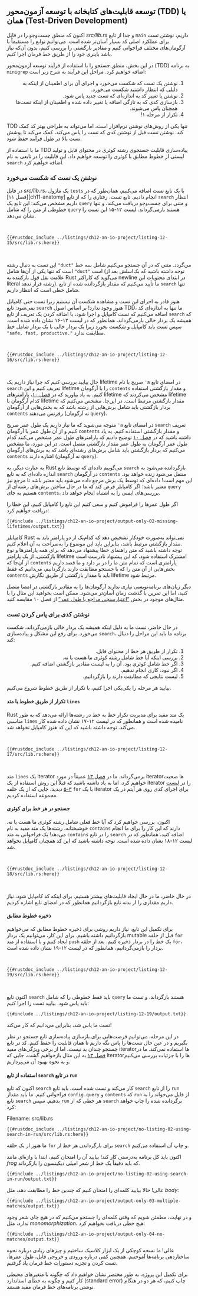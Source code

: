 ## توسعه قابلیت‌های کتابخانه با توسعه آزمون‌محور (TDD) یا همان (Test-Driven Development)

اکنون که منطق جست‌وجو را در فایل *src/lib.rs* و جدا از تابع `main` داریم، نوشتن تست برای عملکرد اصلی کد بسیار آسان‌تر شده است.
می‌توانیم توابع را مستقیماً با آرگومان‌های مختلف فراخوانی کنیم و مقادیر بازگشتی را بررسی کنیم، بدون آن‌که نیاز باشد باینری خود را از طریق خط فرمان اجرا کنیم.

در این بخش، منطق جستجو را با استفاده از فرآیند توسعه آزمون‌محور (TDD) به برنامه `minigrep` اضافه خواهیم کرد. مراحل این فرآیند به شرح زیر است:

<ol dir="rtl">
  <li>نوشتن یک تست که شکست می‌خورد و اجرای آن برای اطمینان از اینکه به دلیلی که انتظار داشتید شکست می‌خورد.</li>
  <li>نوشتن یا تغییر کد به اندازه‌ای که تست جدید پاس شود.</li>
  <li>بازسازی کدی که به تازگی اضافه یا تغییر داده شده و اطمینان از اینکه تست‌ها همچنان پاس می‌شوند.</li>
  <li>تکرار از مرحله ۱!</li>
</ol>

TDD تنها یکی از روش‌های نوشتن نرم‌افزار است، اما می‌تواند به طراحی بهتر کد کمک کند. نوشتن تست قبل از نوشتن کدی که تست را پاس می‌کند، کمک می‌کند تا پوشش تست بالا در طول فرآیند حفظ شود.

ما با استفاده از TDD پیاده‌سازی قابلیت جستجوی رشته کوئری در محتوای فایل و تولید لیستی از خطوط مطابق با کوئری را توسعه خواهیم داد. این قابلیت را در تابعی به نام `search` اضافه خواهیم کرد.

### نوشتن یک تست که شکست می‌خورد

در فایل *src/lib.rs*، یک ماژول `tests` با یک تابع تست اضافه می‌کنیم، همان‌طور که در \[فصل ۱۱]\[ch11-anatomy]<!-- ignore --> انجام دادیم.
تابع تست، رفتاری را که از تابع `search` انتظار داریم مشخص می‌کند: این تابع یک `query` و متنی برای جست‌وجو دریافت می‌کند، و تنها خطوطی از متن را که شامل `query` هستند بازمی‌گرداند.
لیست ۱۲-۱۵ این تست را نشان می‌دهد.

<Listing number="12-15" file-name="src/lib.rs" caption="ایجاد یک تست شکست‌خورده برای تابع `search` به منظور پیاده‌سازی عملکرد مورد انتظار">

```rust,ignore,does_not_compile
{{#rustdoc_include ../listings/ch12-an-io-project/listing-12-15/src/lib.rs:here}}
```

</Listing>

این تست به دنبال رشته `"duct"` می‌گردد. متنی که در آن جستجو می‌کنیم شامل سه خط است که تنها یکی از آن‌ها شامل `"duct"` است (توجه داشته باشید که بک‌اسلش بعد از علامت نقل قول بازکننده به Rust می‌گوید که کاراکتر newline در ابتدای محتویات این literal رشته قرار ندهد). ما تأیید می‌کنیم که مقدار بازگردانده شده از تابع `search` تنها شامل خطی است که انتظار داریم.

هنوز قادر به اجرای این تست و مشاهده شکست آن نیستیم زیرا تست حتی کامپایل نمی‌شود: تابع `search` هنوز وجود ندارد! بر اساس اصول TDD، ما تنها به اندازه‌ای کد اضافه می‌کنیم که تست کامپایل و اجرا شود، با اضافه کردن یک تعریف از تابع `search` که همیشه یک بردار خالی بازمی‌گرداند، همانطور که در لیست ۱۲-۱۶ نشان داده شده است. سپس تست باید کامپایل و شکست بخورد زیرا یک بردار خالی با یک بردار شامل خط `"safe, fast, productive."` مطابقت ندارد.

<Listing number="12-16" file-name="src/lib.rs" caption="تعریف حداقل کد برای تابع `search` تا تست ما کامپایل شود">

```rust,ignore
{{#rustdoc_include ../listings/ch12-an-io-project/listing-12-16/src/lib.rs:here}}
```

</Listing>

حال بیایید بررسی کنیم که چرا نیاز داریم یک lifetime صریح با نام `'a` در امضای تابع `search` تعریف کنیم و این lifetime را با آرگومان `contents` و مقدار بازگشتی استفاده کنیم.
به یاد بیاورید که در [فصل ۱۰][ch10-lifetimes]<!-- ignore -->، پارامترهای lifetime مشخص می‌کردند که lifetime کدام آرگومان با lifetime مقدار بازگشتی مرتبط است.
در این‌جا، مشخص می‌کنیم که بردار بازگشتی باید شامل برش‌هایی از رشته باشد که به بخش‌هایی از آرگومان `contents` رفرنس می‌دهند (نه آرگومان `query`).

متوجه می‌شوید که ما نیاز داریم یک طول عمر صریح `'a` در امضای تابع `search` تعریف کنیم و از آن طول عمر با آرگومان `contents` و مقدار بازگشتی استفاده کنیم. به یاد داشته باشید که در [فصل ۱۰][ch10-lifetimes] توضیح دادیم که پارامترهای طول عمر مشخص می‌کنند کدام طول عمر آرگومان به طول عمر مقدار بازگشتی متصل است. در این مورد، ما مشخص می‌کنیم که بردار بازگشتی باید شامل برش‌های رشته‌ای باشد که به برش‌های آرگومان `contents` اشاره دارند (نه آرگومان `query`).

به عبارت دیگر، به Rust می‌گوییم داده‌ای که توسط تابع `search` بازگردانده می‌شود به اندازه داده‌ای که به تابع `search` در آرگومان `contents` منتقل می‌شود زنده خواهد بود. این مهم است! داده‌ای که توسط یک برش مرجع داده می‌شود باید معتبر باشد تا مرجع نیز معتبر باشد؛ اگر کامپایلر فرض کند که ما در حال ساختن برش‌های رشته‌ای از `query` هستیم به جای `contents`، بررسی‌های ایمنی را به اشتباه انجام خواهد داد.

اگر طول عمرها را فراموش کنیم و سعی کنیم این تابع را کامپایل کنیم، این خطا را دریافت خواهیم کرد:

```console
{{#include ../listings/ch12-an-io-project/output-only-02-missing-lifetimes/output.txt}}
```

کامپایلر Rust نمی‌تواند به‌صورت خودکار تشخیص دهد که کدام‌یک از دو پارامتر باید به مقدار بازگشتی مرتبط باشد، بنابراین باید این موضوع را به‌صراحت به آن اعلام کنیم.  
توجه داشته باشید که متن راهنمای خطا پیشنهاد می‌دهد که برای همه پارامترها و نوع بازگشتی، از یک پارامتر lifetime مشترک استفاده شود، که این پیشنهاد نادرست است!  
از آن‌جا که `contents` پارامتری است که تمام متن ما را در بر دارد و ما قصد داریم بخش‌هایی از آن متن را که با جستجو مطابقت دارند بازگردانیم، می‌دانیم که فقط `contents` باید با مقدار بازگشتی از طریق نگارش lifetime مرتبط شود.

دیگر زبان‌های برنامه‌نویسی نیازی ندارند آرگومان‌ها را به مقادیر بازگشتی در امضا متصل کنید، اما این تمرین با گذشت زمان آسان‌تر می‌شود. ممکن است بخواهید این مثال را با مثال‌های موجود در بخش [“اعتبارسنجی مراجع با طول عمر”][validating-references-with-lifetimes] از فصل ۱۰ مقایسه کنید.

### نوشتن کدی برای پاس کردن تست

در حال حاضر، تست ما به دلیل اینکه همیشه یک بردار خالی بازمی‌گرداند، شکست می‌خورد. برای رفع این مشکل و پیاده‌سازی `search`، برنامه ما باید این مراحل را دنبال کند:

<ol dir="rtl">
  <li>تکرار از طریق هر خط از محتوای فایل.</li>
  <li>بررسی اینکه آیا خط شامل رشته کوئری ما هست یا نه.</li>
  <li>اگر خط شامل کوئری بود، آن را به لیست مقادیر بازگشتی اضافه کنیم.</li>
  <li>اگر نبود، کاری انجام ندهیم.</li>
  <li>لیست نتایجی که مطابقت دارند را بازگردانیم.</li>
</ol>

بیایید هر مرحله را یکی‌یکی اجرا کنیم، با تکرار از طریق خطوط شروع می‌کنیم.

#### تکرار از طریق خطوط با متد `lines`

Rust یک متد مفید برای مدیریت تکرار خط به خط در رشته‌ها ارائه می‌دهد که به طور مناسبی `lines` نامیده شده است و همانطور که در لیست ۱۲-۱۷ نشان داده شده کار می‌کند. توجه داشته باشید که این کد هنوز کامپایل نخواهد شد.

<Listing number="12-17" file-name="src/lib.rs" caption="تکرار از طریق هر خط در `contents`">

```rust,ignore,does_not_compile
{{#rustdoc_include ../listings/ch12-an-io-project/listing-12-17/src/lib.rs:here}}
```

</Listing>

متد `lines` یک iterator برمی‌گرداند. ما در [فصل ۱۳][ch13-iterators] عمیقاً در مورد iteratorها صحبت خواهیم کرد، اما به یاد داشته باشید که قبلاً این روش استفاده از یک iterator را در [لیست ۳-۵][ch3-iter] دیدید، جایی که از یک حلقه `for` با یک iterator برای اجرای کدی روی هر آیتم در یک مجموعه استفاده کردیم.

#### جستجو در هر خط برای کوئری

اکنون، بررسی خواهیم کرد که آیا خط فعلی شامل رشته کوئری ما هست یا نه. خوشبختانه، رشته‌ها یک متد مفید به نام `contains` دارند که این کار را برای ما انجام می‌دهد! یک فراخوانی به متد `contains` را در تابع `search` اضافه کنید، همانطور که در لیست ۱۲-۱۸ نشان داده شده است. توجه داشته باشید که این کد همچنان کامپایل نخواهد شد.

<Listing number="12-18" file-name="src/lib.rs" caption="اضافه کردن قابلیت بررسی اینکه آیا خط شامل رشته موجود در `query` هست یا نه">

```rust,ignore,does_not_compile
{{#rustdoc_include ../listings/ch12-an-io-project/listing-12-18/src/lib.rs:here}}
```

</Listing>

در حال حاضر، ما در حال ایجاد قابلیت‌های بیشتر هستیم. برای اینکه کد کامپایل شود، نیاز داریم مقداری را از بدنه تابع بازگردانیم همانطور که در امضای تابع اشاره کردیم.

#### ذخیره خطوط مطابق

برای تکمیل این تابع، نیاز داریم روشی برای ذخیره خطوط مطابق که می‌خواهیم بازگردانیم داشته باشیم. برای این کار، می‌توانیم یک بردار mutable قبل از حلقه `for` ایجاد کنیم و با استفاده از متد `push` یک خط را در بردار ذخیره کنیم. بعد از حلقه `for`، بردار را بازمی‌گردانیم، همانطور که در لیست ۱۲-۱۹ نشان داده شده است.

<Listing number="12-19" file-name="src/lib.rs" caption="ذخیره خطوط مطابق برای بازگرداندن آن‌ها">

```rust,ignore
{{#rustdoc_include ../listings/ch12-an-io-project/listing-12-19/src/lib.rs:here}}
```

</Listing>

اکنون تابع `search` باید فقط خطوطی را که شامل `query` هستند بازگرداند، و تست ما باید پاس شود. بیایید تست را اجرا کنیم:

```console
{{#include ../listings/ch12-an-io-project/listing-12-19/output.txt}}
```

تست ما پاس شد، بنابراین می‌دانیم که کار می‌کند!

در این مرحله، می‌توانیم فرصت‌هایی برای بازسازی پیاده‌سازی تابع جستجو در نظر بگیریم و در عین حال تست‌ها را پاس نگه داریم تا همان قابلیت را حفظ کنیم. کد در تابع جستجو چندان بد نیست، اما از برخی ویژگی‌های مفید iteratorها استفاده نمی‌کند. ما در [فصل ۱۳][ch13-iterators] به این مثال بازخواهیم گشت، جایی که iteratorها را با جزئیات بررسی می‌کنیم و به نحوه بهبود آن می‌پردازیم.

#### استفاده از تابع `search` در تابع `run`

اکنون که تابع `search` کار می‌کند و تست شده است، باید تابع `search` را از تابع `run` فراخوانی کنیم. ما باید مقدار `config.query` و `contents` که `run` از فایل می‌خواند را به تابع `search` بدهیم. سپس `run` هر خطی که از `search` برگردانده شده را چاپ خواهد کرد:

<span class="filename">Filename: src/lib.rs</span>

```rust,ignore
{{#rustdoc_include ../listings/ch12-an-io-project/no-listing-02-using-search-in-run/src/lib.rs:here}}
```

ما هنوز از یک حلقه `for` برای بازگرداندن هر خط از `search` و چاپ آن استفاده می‌کنیم.

اکنون باید کل برنامه به‌درستی کار کند! بیایید آن را امتحان کنیم، ابتدا با واژه‌ای مانند *frog* که باید دقیقاً یک خط از شعر امیلی دیکینسون را بازگرداند.

```console
{{#include ../listings/ch12-an-io-project/no-listing-02-using-search-in-run/output.txt}}
```

عالی! حالا بیایید کلمه‌ای را امتحان کنیم که چندین خط را مطابقت دهد، مثل _body_:

```console
{{#include ../listings/ch12-an-io-project/output-only-03-multiple-matches/output.txt}}
```

و در نهایت، مطمئن شویم که وقتی کلمه‌ای را جستجو می‌کنیم که در هیچ جای شعر وجود ندارد، مثل _monomorphization_، هیچ خطی دریافت نخواهیم کرد:

```console
{{#include ../listings/ch12-an-io-project/output-only-04-no-matches/output.txt}}
```

عالی! ما نسخه کوچکی از یک ابزار کلاسیک ساختیم و چیزهای زیادی درباره نحوه ساختاردهی برنامه‌ها آموختیم. همچنین کمی درباره ورودی و خروجی فایل، طول عمر‌ها، تست کردن و تجزیه دستورات خط فرمان یاد گرفتیم.

برای تکمیل این پروژه، به طور مختصر نشان خواهیم داد که چگونه با متغیرهای محیطی کار کنیم و چگونه به خطای استاندارد (standard error) چاپ کنیم، که هر دو در هنگام نوشتن برنامه‌های خط فرمان مفید هستند.

[validating-references-with-lifetimes]: ch10-03-lifetime-syntax.html#validating-references-with-lifetimes
[ch11-anatomy]: ch11-01-writing-tests.html#the-anatomy-of-a-test-function
[ch10-lifetimes]: ch10-03-lifetime-syntax.html
[ch3-iter]: ch03-05-control-flow.html#looping-through-a-collection-with-for
[ch13-iterators]: ch13-02-iterators.html
